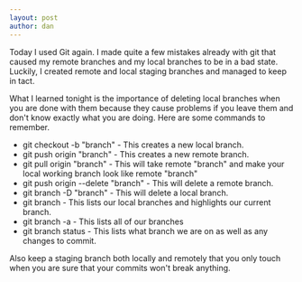```yaml
---
layout: post
author: dan
---
```

Today I used Git again. I made quite a few mistakes already with git that caused my remote branches and my local branches to be in a bad state. Luckily, I created remote and local staging branches and managed to keep in tact.

What I learned tonight is the importance of deleting local branches when you are done with them because they cause problems if you leave them and don't know exactly what you are doing. Here are some commands to remember.
<ul>
<li>git checkout -b "branch" - This creates a new local branch.</li>
<li>git push origin "branch" - This creates a new remote branch.</li>
<li>git pull origin "branch" - This will take remote "branch" and make your local working branch look like remote "branch"</li>
<li>git push origin --delete "branch" - This will delete a remote branch.</li>
<li>git branch -D "branch" - This will delete a local branch.</li>
<li>git branch - This lists our local branches and highlights our current branch.</li>
<li>git branch -a - This lists all of our branches</li>
<li>git branch status - This lists what branch we are on as well as any changes to commit.</li>
</ul>

Also keep a staging branch both locally and remotely that you only touch when you are sure that your commits won't break anything.